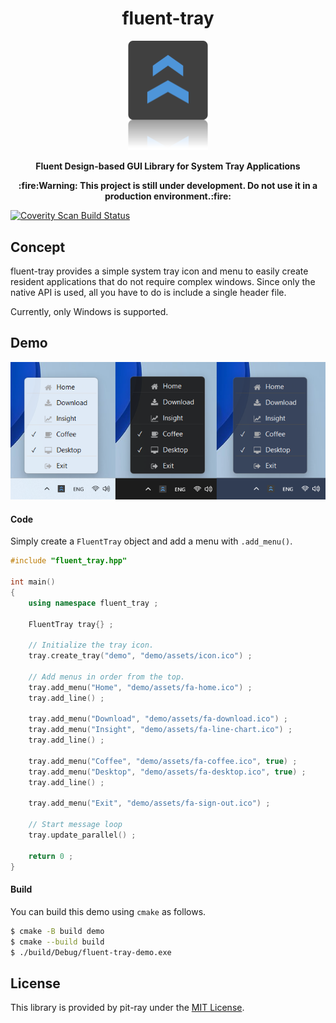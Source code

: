 <h1 align="center">fluent-tray</h1>
<p align="center"><img src="./assets/banner.png" width=128/></p>
<p align="center"><b>Fluent Design-based GUI Library for System Tray Applications</b></p>
<p align="center"><b>:fire:Warning: This project is still under development. Do not use it in a production environment.:fire:</b></p>

<a href="https://scan.coverity.com/projects/pit-ray-fluent-tray">
  <img alt="Coverity Scan Build Status"
       src="https://img.shields.io/coverity/scan/29752.svg"/>
</a>

## Concept
fluent-tray provides a simple system tray icon and menu to easily create resident applications that do not require complex windows.
Since only the native API is used, all you have to do is include a single header file.

Currently, only Windows is supported.

## Demo

<img src="assets/demo.png" />

#### Code
Simply create a `FluentTray` object and add a menu with `.add_menu()`.

```cpp
#include "fluent_tray.hpp"

int main()
{
    using namespace fluent_tray ;

    FluentTray tray{} ;

    // Initialize the tray icon.
    tray.create_tray("demo", "demo/assets/icon.ico") ;

    // Add menus in order from the top.
    tray.add_menu("Home", "demo/assets/fa-home.ico") ;
    tray.add_line() ;

    tray.add_menu("Download", "demo/assets/fa-download.ico") ;
    tray.add_menu("Insight", "demo/assets/fa-line-chart.ico") ;
    tray.add_line() ;

    tray.add_menu("Coffee", "demo/assets/fa-coffee.ico", true) ;
    tray.add_menu("Desktop", "demo/assets/fa-desktop.ico", true) ;
    tray.add_line() ;

    tray.add_menu("Exit", "demo/assets/fa-sign-out.ico") ;

    // Start message loop
    tray.update_parallel() ;

    return 0 ;
}
```

#### Build
You can build this demo using `cmake` as follows.

```sh
$ cmake -B build demo
$ cmake --build build
$ ./build/Debug/fluent-tray-demo.exe
```

## License
This library is provided by pit-ray under the [MIT License](./LICENSE.txt).

